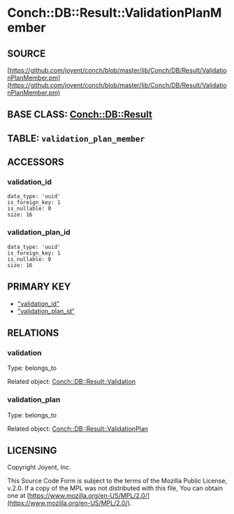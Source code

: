 # Conch::DB::Result::ValidationPlanMember

## SOURCE

[https://github.com/joyent/conch/blob/master/lib/Conch/DB/Result/ValidationPlanMember.pm](https://github.com/joyent/conch/blob/master/lib/Conch/DB/Result/ValidationPlanMember.pm)

## BASE CLASS: [Conch::DB::Result](../modules/Conch%3A%3ADB%3A%3AResult)

## TABLE: `validation_plan_member`

## ACCESSORS

### validation\_id

```
data_type: 'uuid'
is_foreign_key: 1
is_nullable: 0
size: 16
```

### validation\_plan\_id

```
data_type: 'uuid'
is_foreign_key: 1
is_nullable: 0
size: 16
```

## PRIMARY KEY

- ["validation\_id"](#validation_id)
- ["validation\_plan\_id"](#validation_plan_id)

## RELATIONS

### validation

Type: belongs\_to

Related object: [Conch::DB::Result::Validation](../modules/Conch%3A%3ADB%3A%3AResult%3A%3AValidation)

### validation\_plan

Type: belongs\_to

Related object: [Conch::DB::Result::ValidationPlan](../modules/Conch%3A%3ADB%3A%3AResult%3A%3AValidationPlan)

## LICENSING

Copyright Joyent, Inc.

This Source Code Form is subject to the terms of the Mozilla Public License,
v.2.0. If a copy of the MPL was not distributed with this file, You can obtain
one at [https://www.mozilla.org/en-US/MPL/2.0/](https://www.mozilla.org/en-US/MPL/2.0/).
